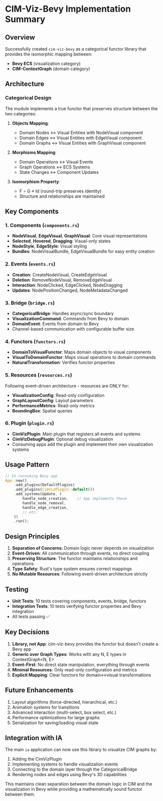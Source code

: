 # CIM-Viz-Bevy Implementation Summary

## Overview

Successfully created `cim-viz-bevy` as a categorical functor library that provides the isomorphic mapping between:
- **Bevy ECS** (visualization category)
- **CIM-ContextGraph** (domain category)

## Architecture

### Categorical Design
The module implements a true functor that preserves structure between the two categories:

1. **Objects Mapping**:
   - Domain Nodes ↔ Visual Entities with NodeVisual component
   - Domain Edges ↔ Visual Entities with EdgeVisual component
   - Domain Graphs ↔ Visual Entities with GraphVisual component

2. **Morphisms Mapping**:
   - Domain Operations ↔ Visual Events
   - Graph Operations ↔ ECS Systems
   - State Changes ↔ Component Updates

3. **Isomorphism Property**:
   - F ∘ G ≈ Id (round-trip preserves identity)
   - Structure and relationships are maintained

## Key Components

### 1. Components (`components.rs`)
- **NodeVisual**, **EdgeVisual**, **GraphVisual**: Core visual representations
- **Selected**, **Hovered**, **Dragging**: Visual-only states
- **NodeStyle**, **EdgeStyle**: Visual styling
- **Bundles**: NodeVisualBundle, EdgeVisualBundle for easy entity creation

### 2. Events (`events.rs`)
- **Creation**: CreateNodeVisual, CreateEdgeVisual
- **Deletion**: RemoveNodeVisual, RemoveEdgeVisual
- **Interaction**: NodeClicked, EdgeClicked, NodeDragging
- **Updates**: NodePositionChanged, NodeMetadataChanged

### 3. Bridge (`bridge.rs`)
- **CategoricalBridge**: Handles async/sync boundary
- **VisualizationCommand**: Commands from Bevy to domain
- **DomainEvent**: Events from domain to Bevy
- Channel-based communication with configurable buffer size

### 4. Functors (`functors.rs`)
- **DomainToVisualFunctor**: Maps domain objects to visual components
- **VisualToDomainFunctor**: Maps visual operations to domain commands
- **NaturalTransformation**: Verifies functor properties

### 5. Resources (`resources.rs`)
Following event-driven architecture - resources are ONLY for:
- **VisualizationConfig**: Read-only configuration
- **GraphLayoutConfig**: Layout parameters
- **PerformanceMetrics**: Read-only metrics
- **BoundingBox**: Spatial queries

### 6. Plugin (`plugin.rs`)
- **CimVizPlugin**: Main plugin that registers all events and systems
- **CimVizDebugPlugin**: Optional debug visualization
- Consuming apps add the plugin and implement their own visualization systems

## Usage Pattern

```rust
// In consuming Bevy app
App::new()
    .add_plugins(DefaultPlugins)
    .add_plugins(CimVizPlugin::default())
    .add_systems(Update, (
        handle_node_creation,    // App implements these
        handle_node_removal,
        handle_edge_creation,
        // etc.
    ))
    .run();
```

## Design Principles

1. **Separation of Concerns**: Domain logic never depends on visualization
2. **Event-Driven**: All communication through events, no direct coupling
3. **Preserving Structure**: The functor maintains relationships and operations
4. **Type Safety**: Rust's type system ensures correct mappings
5. **No Mutable Resources**: Following event-driven architecture strictly

## Testing

- **Unit Tests**: 10 tests covering components, events, bridge, functors
- **Integration Tests**: 10 tests verifying functor properties and Bevy integration
- All tests passing ✅

## Key Decisions

1. **Library, not App**: cim-viz-bevy provides the functor but doesn't create a Bevy app
2. **Generic over Graph Types**: Works with any N, E types in ContextGraph<N, E>
3. **Event-First**: No direct state manipulation, everything through events
4. **Minimal Resources**: Only read-only configuration and metrics
5. **Explicit Mapping**: Clear functors for domain↔visual transformations

## Future Enhancements

1. Layout algorithms (force-directed, hierarchical, etc.)
2. Animation systems for transitions
3. Advanced interaction (multi-select, box select, etc.)
4. Performance optimizations for large graphs
5. Serialization for saving/loading visual state

## Integration with IA

The main `ia` application can now use this library to visualize CIM graphs by:
1. Adding the CimVizPlugin
2. Implementing systems to handle visualization events
3. Connecting to the domain layer through the CategoricalBridge
4. Rendering nodes and edges using Bevy's 3D capabilities

This maintains clean separation between the domain logic in CIM and the visualization in Bevy while providing a mathematically sound functor between them.
